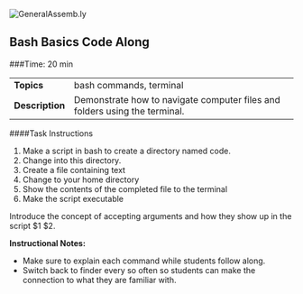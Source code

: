 ![GeneralAssemb.ly](http://studio.generalassemb.ly/GA_Slide_Assets/Code_along_icon_md.png)

## Bash Basics Code Along


###Time: 20 min

| | |
| ------------- |:-------------|
| __Topics__ | bash commands, terminal| 
| __Description__| Demonstrate how to navigate computer files and folders  using the terminal.|    
 


####Task Instructions 
1. Make a script in bash to create a directory named code. 
2. Change into this directory.
3. Create a file containing text
4. Change to your home directory
5. Show the contents of the completed file to the terminal
6. Make the script executable

Introduce the concept of accepting arguments and how they show up in the script $1 $2. 

**Instructional Notes:**

-	Make sure to explain each command while students follow along.
-	Switch back to finder every so often so students can make the connection to what they are familiar with.

